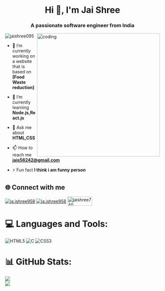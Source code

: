 <h1 align="center">Hi 👋, I'm Jai Shree</h1>
<h3 align="center">A passionate software engineer from India</h3>

<img align="right" alt="coding" width="400" src="https://assets-v2.lottiefiles.com/a/f75ac2f2-116a-11ee-aa38-a35154041321/UTSEH078Aw.gif">

<p align="left"> <img src="https://komarev.com/ghpvc/?username=jaishree095&label=Profile%20views&color=0e75b6&style=flat" alt="jaishree095" /> </p>

- 🔭 I’m currently working on a website that is based on <b>[Food Waste reduction]</b>

- 🌱 I’m currently learning <b>Node.js,React.js</b>

- 💬 Ask me about <b>HTML,CSS</b>

- 📫 How to reach me <b>jais56242@gmail.com</b>

- ⚡ Fun fact **I think i am funny person**

## 🌐 Connect with me
<p align="left">
<a href="https://linkedin.com/in/www.linkedin.com/in/jai-shree-6221b327a" target="blank"><img align="center" src="https://img.shields.io/badge/LinkedIn-%230077B5.svg?logo=linkedin&logoColor=white" alt="ja.ishree958"/></a>
<a href="https://instagram.com/ja.ishree958" target="blank"><img align="center" src="https://img.shields.io/badge/Instagram-%23E4405F.svg?logo=Instagram&logoColor=white" alt="ja.ishree958"/></a>
<a href="https://www.codechef.com/users/jaishree740" target="blank"><img align="center" src="https://cdn.jsdelivr.net/npm/simple-icons@3.1.0/icons/codechef.svg" alt="jaishree740" height="30" width="80" /></a>
</p>

# 💻 Languages and Tools:
 ![HTML5](https://img.shields.io/badge/html5-%23E34F26.svg?style=plastic&logo=html5&logoColor=white) ![C](https://img.shields.io/badge/c-%2300599C.svg?style=plastic&logo=c&logoColor=white) ![CSS3](https://img.shields.io/badge/css3-%231572B6.svg?style=plastic&logo=css3&logoColor=white)
 
# 📊 GitHub Stats:
![](https://github-readme-stats.vercel.app/api?username=jaishree095&show_icons=true&locale=en)<br/>
![](https://github-readme-stats.vercel.app/api/top-langs?username=jaishree095&show_icons=true&locale=en&layout=compact)

